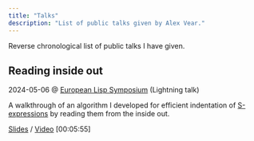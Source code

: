 ```yaml
---
title: "Talks"
description: "List of public talks given by Alex Vear."
---
```


Reverse chronological list of public talks I have given.


## Reading inside out

<time>2024-05-06</time> @ <a href="https://european-lisp-symposium.org/2024/">European Lisp Symposium</a> (Lightning talk)

A walkthrough of an algorithm I developed for efficient indentation of
[S-expressions](https://en.wikipedia.org/wiki/S-expression) by reading them
from the inside out.

[Slides](reading-inside-out.pdf) / [Video](https://www.youtube.com/watch?v=2_bl1Z9k8I8) \[00:05:55\]
